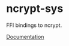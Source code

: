 # ncrypt-sys #
FFI bindings to ncrypt.

[Documentation](https://retep998.github.io/doc/ncrypt-sys/)
